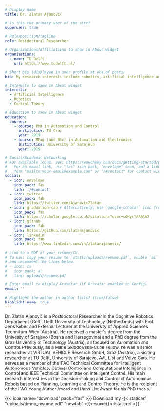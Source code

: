 ```yaml
---
# Display name
title: Dr. Zlatan Ajanović

# Is this the primary user of the site?
superuser: true

# Role/position/tagline
role: Postdoctoral Researcher

# Organizations/Affiliations to show in About widget
organizations:
  - name: TU Delft
    url: https://www.tudelft.nl/

# Short bio (displayed in user profile at end of posts)
bio: My research interests include robotics, artificial intelligence and control.

# Interests to show in About widget
interests:
  - Artificial Intelligence
  - Robotics
  - Control Theory

# Education to show in About widget
education:
  courses:
    - course: PhD in Automation and Control
      institution: TU Graz
      year: 2019
    - course: MEng (and BSc) in Automation and Electronics
      institution: University of Sarajevo
      year: 2015

# Social/Academic Networking
# For available icons, see: https://wowchemy.com/docs/getting-started/page-builder/#icons
#   For an email link, use "fas" icon pack, "envelope" icon, and a link in the
#   form "mailto:your-email@example.com" or "/#contact" for contact widget.
social:
  - icon: envelope
    icon_pack: fas
    link: '/#contact'
  - icon: twitter
    icon_pack: fab
    link: https://twitter.com/AjanovicZlatan
  - icon: graduation-cap # Alternatively, use `google-scholar` icon from `ai` icon pack
    icon_pack: fas
    link: https://scholar.google.co.uk/citations?user=xOHyrYAAAAAJ
  - icon: github
    icon_pack: fab
    link: https://github.com/zlatanajanovic
  - icon: linkedin
    icon_pack: fab
    link: https://www.linkedin.com/in/zlatanajanovic/

# Link to a PDF of your resume/CV.
# To use: copy your resume to `static/uploads/resume.pdf`, enable `ai` icons in `params.toml`,
# and uncomment the lines below.
# - icon: cv
#   icon_pack: ai
#   link: uploads/resume.pdf

# Enter email to display Gravatar (if Gravatar enabled in Config)
email: ''

# Highlight the author in author lists? (true/false)
highlight_name: true
---
```


Dr. Zlatan Ajanović is a Postdoctoral Researcher in the Cognitive Robotics Department (CoR), Delft University of Technology (Netherlands) with Prof. Jens Kober and External Lecturer at the University of Applied Sciences Technikum-Wien (Austria). He received a master's degree from the Univesity of Sarajevo (Bosnia and Herzegovina) and a PhD degree from the Graz University of Technology (Austria), all focused on Automation and Control. Previously, as a Marie Skłodowska-Curie Fellow, he was a senior researcher at VIRTUAL VEHICLE Research GmbH, Graz (Austria), a visiting researcher at TU Delft, University of Sarajevo, AVL List and Volvo Cars.  He serves as a member of the IFAC Technical Committee for Intelligent Autonomous Vehicles, Optimal Control and Computational Intelligence in Control and IEEE Technical Committee on Intelligent Control. His main research interest lies in the Decision-making and Control of Autonomous Robots based on Planning, Learning and Control Theory. He is the recipient of the IFAC Young Author Award and Hans List Award for his PhD thesis.

{{< icon name="download" pack="fas" >}} Download my {{< staticref "uploads/demo_resume.pdf" "newtab" >}}resumé{{< /staticref >}}.
